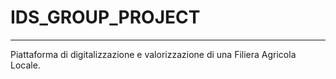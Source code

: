 # IDS_GROUP_PROJECT
--------------------------------------------------------------------------------
Piattaforma di digitalizzazione e valorizzazione di una Filiera Agricola Locale.
